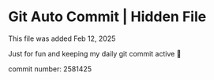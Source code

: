 # Git Auto Commit | Hidden File

This file was added Feb 12, 2025

Just for fun and keeping my daily git commit active 🤪

commit number: 2581425
